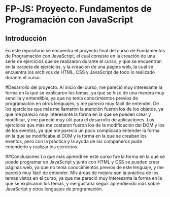 # FP-JS: Proyecto. Fundamentos de Programación con JavaScript
##  Introducción 
En este repositorio se encuentra el proyecto final del curso de Fundamentos de Programación con JavaScript, el cual consiste en la creación de una serie de ejercicios que se realizaron durante el curso, y que se encuentran en la carpeta de ejercicios, y la creación de una página web, la cual se encuentra los archivos de HTML, CSS y JavaScript de todo lo realizado durante el curso. 

#Desarrollo del proyecto.
Al inicio del curso, me pareció muy interesante la forma en la que se explicaron los temas, ya que se hizo de una manera muy sencilla y entendible, ya que no tenía conocimientos previos de programación en otros lenguajes, y me pareció muy fácil de entender. De los ejercicios que más me llamaron la atención fueron los de los objetos, ya que me pareció muy interesante la forma en la que se pueden crear y modificar, y me pareció muy útil para el desarrollo de aplicaciones. Los ejercicios que más me costaron fueron los de la modificación del DOM y los de los eventos, ya que me pareció un poco complicado entender la forma en la que se modificaba el DOM y la forma en la que se creaban los eventos, pero con la práctica y la ayuda de los compañeros pude entenderlo y realizar los ejercicios. 

##Conclusiones
Lo que más aprendí en este curso fue la forma en la que se puede programar en JavaScript y junto con HTML y CSS se pueden crear páginas web, ya que no tenía conocimientos previos de este lenguaje, y me pareció muy fácil de entender. Mis áreas de mejora son la práctica de los temas vistos en el curso, ya que me pareció muy interesante la forma en la que se explicaron los temas, y me gustaría seguir aprendiendo más sobre JavaScript y otros lenguajes de programación.

